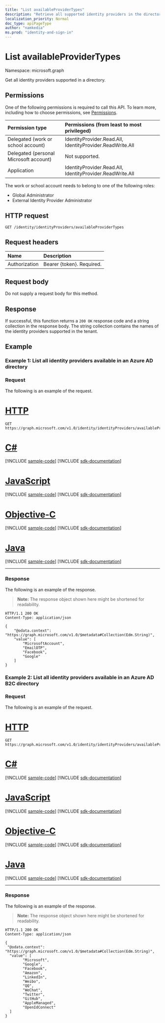```yaml
---
title: "List availableProviderTypes"
description: "Retrieve all supported identity providers in the directory."
localization_priority: Normal
doc_type: apiPageType
author: "namkedia"
ms.prod: "identity-and-sign-in"
---
```


# List availableProviderTypes
Namespace: microsoft.graph

Get all identity providers supported in a directory.

## Permissions

One of the following permissions is required to call this API. To learn more, including how to choose permissions, see [Permissions](/graph/permissions-reference).

|Permission type      | Permissions (from least to most privileged)              |
|:--------------------|:---------------------------------------------------------|
|Delegated (work or school account)|IdentityProvider.Read.All, IdentityProvider.ReadWrite.All|
|Delegated (personal Microsoft account)| Not supported.|
|Application|IdentityProvider.Read.All, IdentityProvider.ReadWrite.All|

The work or school account needs to belong to one of the following roles:

* Global Administrator
* External Identity Provider Administrator

## HTTP request

<!-- { "blockType": "ignored" } -->

```http
GET /identity/identityProviders/availableProviderTypes
```

## Request headers

|Name|Description|
|:---------------|:----------|
|Authorization|Bearer {token}. Required.|

## Request body
Do not supply a request body for this method.

## Response

If successful, this function returns a `200 OK` response code and a string collection in the response body. The string collection contains the names of the identity providers supported in the tenant.

## Example

### Example 1: List all identity providers available in an Azure AD directory

### Request
The following is an example of the request.

# [HTTP](#tab/http)
<!-- {
  "blockType": "request",
  "name": "identityprovider_availableprovidertypes"
}
-->

``` http
GET https://graph.microsoft.com/v1.0/identity/identityProviders/availableProviderTypes
```

# [C#](#tab/csharp)
[!INCLUDE [sample-code](../includes/snippets/csharp/identityprovider-availableprovidertypes-csharp-snippets.md)]
[!INCLUDE [sdk-documentation](../includes/snippets/snippets-sdk-documentation-link.md)]

# [JavaScript](#tab/javascript)
[!INCLUDE [sample-code](../includes/snippets/javascript/identityprovider-availableprovidertypes-javascript-snippets.md)]
[!INCLUDE [sdk-documentation](../includes/snippets/snippets-sdk-documentation-link.md)]

# [Objective-C](#tab/objc)
[!INCLUDE [sample-code](../includes/snippets/objc/identityprovider-availableprovidertypes-objc-snippets.md)]
[!INCLUDE [sdk-documentation](../includes/snippets/snippets-sdk-documentation-link.md)]

# [Java](#tab/java)
[!INCLUDE [sample-code](../includes/snippets/java/identityprovider-availableprovidertypes-java-snippets.md)]
[!INCLUDE [sdk-documentation](../includes/snippets/snippets-sdk-documentation-link.md)]

---

### Response

The following is an example of the response.

>**Note:** The response object shown here might be shortened for readability.

<!-- {
  "blockType": "response",
  "truncated": true,
  "@odata.type": "Collection(Edm.String)"
}
-->

``` http
HTTP/1.1 200 OK
Content-Type: application/json

{
    "@odata.context": "https://graph.microsoft.com/v1.0/$metadata#Collection(Edm.String)",
    "value": [
        "MicrosoftAccount",
        "EmailOTP",
        "Facebook",
        "Google"
    ]
}
```

### Example 2: List all identity providers available in an Azure AD B2C directory

### Request
The following is an example of the request.

# [HTTP](#tab/http)
<!-- {
  "blockType": "request",
  "name": "identityprovider_availableprovidertypes_b2c"
}
-->

``` http
GET https://graph.microsoft.com/v1.0/identity/identityProviders/availableProviderTypes
```

# [C#](#tab/csharp)
[!INCLUDE [sample-code](../includes/snippets/csharp/identityprovider-availableprovidertypes-b2c-csharp-snippets.md)]
[!INCLUDE [sdk-documentation](../includes/snippets/snippets-sdk-documentation-link.md)]

# [JavaScript](#tab/javascript)
[!INCLUDE [sample-code](../includes/snippets/javascript/identityprovider-availableprovidertypes-b2c-javascript-snippets.md)]
[!INCLUDE [sdk-documentation](../includes/snippets/snippets-sdk-documentation-link.md)]

# [Objective-C](#tab/objc)
[!INCLUDE [sample-code](../includes/snippets/objc/identityprovider-availableprovidertypes-b2c-objc-snippets.md)]
[!INCLUDE [sdk-documentation](../includes/snippets/snippets-sdk-documentation-link.md)]

# [Java](#tab/java)
[!INCLUDE [sample-code](../includes/snippets/java/identityprovider-availableprovidertypes-b2c-java-snippets.md)]
[!INCLUDE [sdk-documentation](../includes/snippets/snippets-sdk-documentation-link.md)]

---

### Response

The following is an example of the response.

>**Note:** The response object shown here might be shortened for readability.

<!-- {
  "blockType": "response",
  "truncated": true,
  "@odata.type": "Collection(Edm.String)"
}
-->

``` http
HTTP/1.1 200 OK
Content-Type: application/json

{
 "@odata.context": "https://graph.microsoft.com/v1.0/$metadata#Collection(Edm.String)",
  "value": [
        "Microsoft",
        "Google",
        "Facebook",
        "Amazon",
        "LinkedIn",
        "Weibo",
        "QQ",
        "WeChat",
        "Twitter",
        "GitHub",
        "AppleManaged",
        "OpenIdConnect"
  ]
}
```
